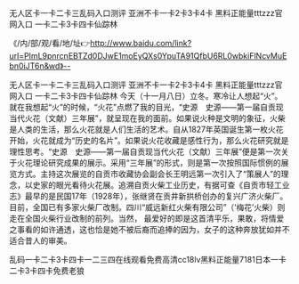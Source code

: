 无人区卡一卡二卡三乱码入口测评
亚洲不卡一卡2卡3卡4卡
黑料正能量tttzzz官网入口
一卡二卡3卡四卡仙踪林


《/内/部/观/看/地/址👉http://www.baidu.com/link?url=PImL9pnrcnEBTZd0DJwE1moEyQXs0YpuTA91QfbU6RL0wbkiFlNcvMuEbn0iJT6n&wd》--

无人区卡一卡二卡三乱码入口测评
亚洲不卡一卡2卡3卡4卡
黑料正能量tttzzz官网入口
一卡二卡3卡四卡仙踪林
今天（十一月八日）立冬。寒冷让人想起“火”。就在我想起“火”的时候，“火花”点燃了我的目光，“史源　史源――第一届自贡现当代火花（文献）三年展”，就呈现在我的面前。如果说火种是文明的象征，火柴是人类的生活，那么火花就是人们生活的艺术。自从1827年英国诞生第一枚火花开始，火花就成为“历史的名片”。如果说火花收藏是感性行为，那么火花研究就是理性思考。“史源　史源――第一届自贡现当代火花（文献）三年展”便是第一次关于火花理论研究成果的展示。采用“三年展”的形式，则是第一次按照国际惯例的展览方式。主持这次展览的自贡市收藏协会副会长王明远第一次引入了“策展人”的理念，以史家的眼光看待火花展。追溯自贡火柴工业历史，有据可查《自贡市轻工业志》最早的是民国17年（1928年），张继贤在贡井新拱桥创办的复兴广济火柴厂。目前，全国已有多家火柴厂改制。四川“威远新红火柴有限公司”（‘梅花’火柴）则走在全国火柴行业改制的前列。当然，
最爱好的即是这首清平乐，果敢，将情爱之事看的如许通透，这也恰是她不被后裔而追捧的因为，女子的这种奔放犹如并不适合昔人的审美。





乱码一卡二卡3卡四卡一二三四在线观看免费高清cc18lv黑料正能量7181日本一卡二卡3卡四卡免费老狼
